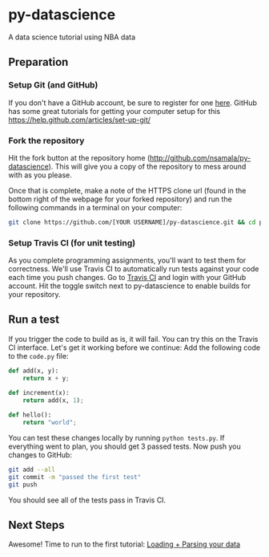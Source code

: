 # py-datascience
A data science tutorial using NBA data

## Preparation

### Setup Git (and GitHub)
If you don't have a GitHub account, be sure to register for one [here](https://github.com/join).
GitHub has some great tutorials for getting your computer setup for this https://help.github.com/articles/set-up-git/

### Fork the repository
Hit the fork button at the repository home (http://github.com/nsamala/py-datascience). This will give you a copy of the repository to mess around with as you please.

Once that is complete, make a note of the HTTPS clone url (found in the bottom right of the webpage for your forked repository) and run the following commands in a terminal on your computer:
```bash
git clone https://github.com/[YOUR USERNAME]/py-datascience.git && cd py-datascience
```

### Setup Travis CI (for unit testing)
As you complete programming assignments, you'll want to test them for correctness. We'll use Travis CI to automatically run tests against your code each time you push changes.
Go to [Travis CI](https://travis-ci.org) and login with your GitHub account. Hit the toggle switch next to py-datascience to enable builds for your repository.

## Run a test
If you trigger the code to build as is, it will fail. You can try this on the Travis CI interface. Let's get it working before we continue:
Add the following code to the `code.py` file:
```python
def add(x, y):
	return x + y;

def increment(x):
	return add(x, 1);
	
def hello():
	return "world";
```

You can test these changes locally by running `python tests.py`. If everything went to plan, you should get 3 passed tests. Now push you changes to GitHub:

```bash
git add --all
git commit -m "passed the first test"
git push
```

You should see all of the tests pass in Travis CI.

## Next Steps
Awesome! Time to run to the first tutorial: [Loading + Parsing your data](lessons/LoadParseData.md)
